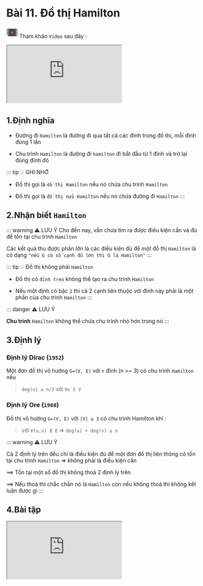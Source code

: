 # Bài 11. Đồ thị Hamilton

<img src="https://raw.githubusercontent.com/Zenfection/Image/master/2021/08/12-16-19-36-icons8-movie_beginning.png" width="30"> Tham khảo `Video` sau đây : 

<div class="videoZen">
  <iframe src="https://drive.google.com/file/d/1aDoye8Y3EuLc2gTo3PzVeNbz-21yLlIv/preview"></iframe>
</div>

## 1.Định nghĩa

- Đường đi `Hamilton` là đường đi qua tất cả các đỉnh trong đồ thị, mỗi đỉnh đúng 1 lần

- Chu trình `Hamilton` là đường đi `hamilton` đi bắt đầu từ 1 đỉnh và trở lại đúng đỉnh đó

::: tip 💡 GHI NHỚ

- Đồ thị gọi là `dồ thị Hamilton` nếu nó chứa chu trình `Hamilton`

- Đồ thị gọi là `đồ thị nửa Hamilton` nếu nó chứa đường đi `Hamilton`
:::

## 2.Nhận biết `Hamilton`

::: warning ⚠️ LƯU Ý
Cho đến nay, vẫn chưa tìm ra được điều kiện cần và đủ để tồn tại chu trình `Hamilton`

Các kết quả thu được phần lớn là các điều kiện đủ để một đồ thị `Hamilton` là có dạng `"nếu G có số cạnh đủ lớn thì G là Hamilton"`
:::

::: tip 💡 Đồ thị không phải <code>Hamilton</code>

- Đồ thị có `đỉnh treo` không thể tạo ra chu trình `Hamilton`

- Nếu một định có bậc `2` thì cả 2 cạnh liên thuộc với đỉnh này phải là một phần của chu trình `Hamilton`
:::

::: danger ⚠️ LƯU Ý

**Chu trình** `Hamilton` không thể chứa chu trình nhỏ hơn trong nó
:::

## 3.Định lý

### Định lý Dirac (`1952`)

Một đơn đồ thị vô hướng `G=(V, E)` với `n` đỉnh (n >= 3) có chu trình `Hamilton` nếu 

> `deg(v) ≥ n/2` với `∀v ∈ V`
### Định lý Ore (`1960`)

Đồ thị vô hướng `G=(V, E)` với `|V| ≥ 3` có chu trình Hamilton khi :
> với `∀(u,v) ∉ E` => `deg(u) + deg(v) ≥ n`

::: warning ⚠️ LƯU Ý

Cả 2 định lý trên đều chỉ là điều kiện đủ để một đơn đồ thị liên thông có tồn tại chu trình `Hamilton` => không phải là điều kiện cần

==> Tồn tại một số đồ thị không thoả 2 định lý trên

==> Nếu thoả thì chắc chắn nó là `Hamilton` còn nếu không thoả thì không kết luận được gì
:::

## 4.Bài tập

<div class="videoZen">
  <iframe src="https://drive.google.com/file/d/12fKUOg0BfOiGRtrAS9TzBxUUJUWak-RS/preview"></iframe>
</div>
